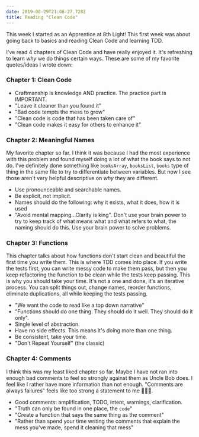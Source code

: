 ```yaml
---
date: 2019-08-29T21:08:27.728Z
title: Reading "Clean Code"
---
```

This week I started as an Apprentice at 8th Light! This first week was about going back to basics and reading Clean Code and learning TDD. 

I've read 4 chapters of Clean Code and have really enjoyed it. It's refreshing to learn _why_ we do things certain ways. These are some of my favorite quotes/ideas I wrote down:

### Chapter 1: Clean Code

* Craftmanship is knowledge AND practice. The practice part is IMPORTANT.
* "Leave it cleaner than you found it"
* "Bad code tempts the mess to grow"
* "Clean code is code that has been taken care of"
* "Clean code makes it easy for others to enhance it"

### Chapter 2: Meaningful Names

My favorite chapter so far. I think it was because I had the most experience with this problem and found myself doing a lot of what the book says to not do. I've definitely done something like `booksArray`, `booksList`, `books` type of thing in the same file to try to differentiate between variables. But now I see those aren't very helpful descriptive on _why_ they are different.

* Use pronounceable and searchable names.
* Be explicit, not implicit.
* Names should do the following: why it exists, what it does, how it is used
* "Avoid mental mapping...Clarity is king". Don't use your brain power to try to keep track of what means what and what refers to what, the naming should do this. Use your brain power to solve problems.

### Chapter 3: Functions
This chapter talks about how functions don't start clean and beautiful the first time you write them. This is where TDD comes into place. If you write the tests first, you can write messy code to make them pass, but then you keep refactoring the function to be clean while the tests keep passing. This is why you should take your time. It's not a one and done, it's an iterative process. You can split things out, change names, reorder functions, eliminate duplications, all while keeping the tests passing.

* "We want the code to read like a top down narrative"
* "Functions should do one thing. They should do it well. They should do it only".
* Single level of abstraction. 
* Have no side effects. This means it's doing more than one thing. 
* Be consistent, take your time. 
* "Don't Repeat Yourself" (the classic)
 

### Chapter 4: Comments
I think this was my least liked chapter so far. Maybe I have not ran into enough bad comments to feel so strongly against them as Uncle Bob does. I feel like I rather have more information than not enough. "Comments are always failures" feels like too strong a statement to me 🤷🏻‍♀️. 
* Good comments: amplification, TODO, intent, warnings, clarification. 
* "Truth can only be found in one place, the `code`"
* "Create a function that says the same thing as the comment"
* "Rather than spend your time writing the comments that explain the mess you've made, spend it cleaning that mess"
